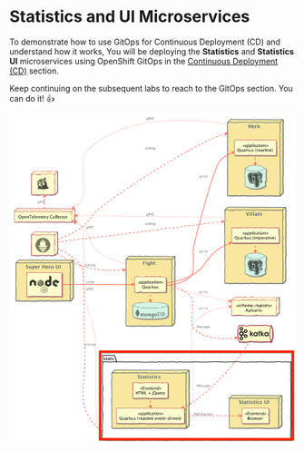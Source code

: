 # Statistics and UI Microservices

To demonstrate how to use GitOps for Continuous Deployment (CD) and understand how it works, You will be deploying the **Statistics** and **Statistics UI** microservices using OpenShift GitOps in the [Continuous Deployment (CD)](../continuous-deployment/gitops.md) section.

Keep continuing on the subsequent labs to reach to the GitOps section. You can do it! :thumbsup:

![Architecture](image/statistics-microservice-deployment/architecture.png)

